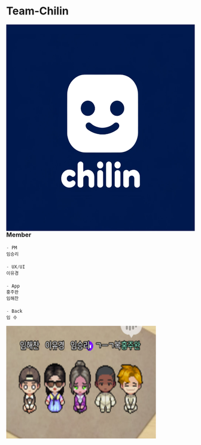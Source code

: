 # Team-Chilin
<img src="/profile/chilinProfile.png" width="550" height="550" align="right"/>

### Member

```js
- PM
임승리

- UX/UI
이유경 

- App 
홍주완
임해찬

- Back
임 수
```
<img src="/profile/zep.png" width="400" height="300" align="left"/>
